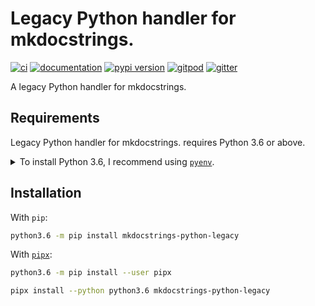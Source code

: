 # Legacy Python handler for mkdocstrings.

[![ci](https://github.com/mkdocstrings/python-legacy/workflows/ci/badge.svg)](https://github.com/mkdocstrings/python-legacy/actions?query=workflow%3Aci)
[![documentation](https://img.shields.io/badge/docs-mkdocs%20material-blue.svg?style=flat)](https://mkdocstrings.github.io/python-legacy/)
[![pypi version](https://img.shields.io/pypi/v/mkdocstrings-python-legacy.svg)](https://pypi.org/project/mkdocstrings-python-legacy/)
[![gitpod](https://img.shields.io/badge/gitpod-workspace-blue.svg?style=flat)](https://gitpod.io/#https://github.com/mkdocstrings/python-legacy)
[![gitter](https://badges.gitter.im/join%20chat.svg)](https://gitter.im/mkdocstrings/community)

A legacy Python handler for mkdocstrings.

## Requirements

Legacy Python handler for mkdocstrings. requires Python 3.6 or above.

<details>
<summary>To install Python 3.6, I recommend using <a href="https://github.com/pyenv/pyenv"><code>pyenv</code></a>.</summary>

```bash
# install pyenv
git clone https://github.com/pyenv/pyenv ~/.pyenv

# setup pyenv (you should also put these three lines in .bashrc or similar)
export PATH="${HOME}/.pyenv/bin:${PATH}"
export PYENV_ROOT="${HOME}/.pyenv"
eval "$(pyenv init -)"

# install Python 3.6
pyenv install 3.6.12

# make it available globally
pyenv global system 3.6.12
```
</details>

## Installation

With `pip`:
```bash
python3.6 -m pip install mkdocstrings-python-legacy
```

With [`pipx`](https://github.com/pipxproject/pipx):
```bash
python3.6 -m pip install --user pipx

pipx install --python python3.6 mkdocstrings-python-legacy
```
